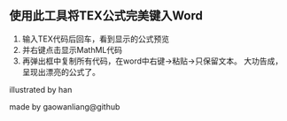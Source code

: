 ## 使用此工具将TEX公式完美键入Word 

1. 输入TEX代码后回车，看到显示的公式预览
2. 并右键点击显示MathML代码
3. 再弹出框中复制所有代码，在word中右键->粘贴->只保留文本。
大功告成，呈现出漂亮的公式了。

illustrated by han

made by gaowanliang@github 